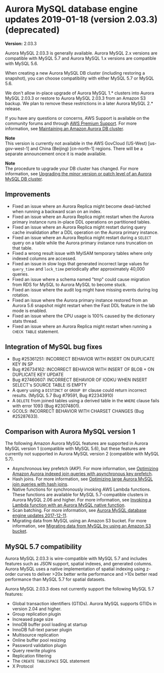 # Aurora MySQL database engine updates 2019\-01\-18 \(version 2\.03\.3\) \(deprecated\)<a name="AuroraMySQL.Updates.2033"></a>

**Version:** 2\.03\.3

Aurora MySQL 2\.03\.3 is generally available\. Aurora MySQL 2\.x versions are compatible with MySQL 5\.7 and Aurora MySQL 1\.x versions are compatible with MySQL 5\.6\.

When creating a new Aurora MySQL DB cluster \(including restoring a snapshot\), you can choose compatibility with either MySQL 5\.7 or MySQL 5\.6\.

We don't allow in\-place upgrade of Aurora MySQL 1\.\* clusters into Aurora MySQL 2\.03\.3 or restore to Aurora MySQL 2\.03\.3 from an Amazon S3 backup\. We plan to remove these restrictions in a later Aurora MySQL 2\.\* release\.

If you have any questions or concerns, AWS Support is available on the community forums and through [AWS Premium Support](http://aws.amazon.com/support)\. For more information, see [Maintaining an Amazon Aurora DB cluster](USER_UpgradeDBInstance.Maintenance.md)\.

**Note**  
 This version is currently not available in the AWS GovCloud \(US\-West\) \[us\-gov\-west\-1\] and China \(Beijing\) \[cn\-north\-1\] regions\. There will be a separate announcement once it is made available\. 

**Note**  
The procedure to upgrade your DB cluster has changed\. For more information, see [Upgrading the minor version or patch level of an Aurora MySQL DB cluster](AuroraMySQL.Updates.Patching.md)\.

## Improvements<a name="AuroraMySQL.Updates.2033.Improvements"></a>
+  Fixed an issue where an Aurora Replica might become dead\-latched when running a backward scan on an index\. 
+  Fixed an issue where an Aurora Replica might restart when the Aurora primary instance runs in\-place DDL operations on partitioned tables\. 
+  Fixed an issue where an Aurora Replica might restart during query cache invalidation after a DDL operation on the Aurora primary instance\. 
+  Fixed an issue where an Aurora Replica might restart during a `SELECT` query on a table while the Aurora primary instance runs truncation on that table\. 
+  Fixed a wrong result issue with MyISAM temporary tables where only indexed columns are accessed\. 
+  Fixed an issue in slow logs that generated incorrect large values for `query_time` and `lock_time` periodically after approximately 40,000 queries\. 
+  Fixed an issue where a schema named "tmp" could cause migration from RDS for MySQL to Aurora MySQL to become stuck\. 
+  Fixed an issue where the audit log might have missing events during log rotation\. 
+  Fixed an issue where the Aurora primary instance restored from an Aurora 5\.6 snapshot might restart when the Fast DDL feature in the lab mode is enabled\. 
+  Fixed an issue where the CPU usage is 100% caused by the dictionary stats thread\. 
+  Fixed an issue where an Aurora Replica might restart when running a `CHECK TABLE` statement\. 

## Integration of MySQL bug fixes<a name="AuroraMySQL.Updates.2033.BugFixes"></a>
+  Bug \#25361251: INCORRECT BEHAVIOR WITH INSERT ON DUPLICATE KEY IN SP 
+  Bug \#26734162: INCORRECT BEHAVIOR WITH INSERT OF BLOB \+ ON DUPLICATE KEY UPDATE 
+  Bug \#27460607: INCORRECT BEHAVIOR OF IODKU WHEN INSERT SELECT's SOURCE TABLE IS EMPTY 
+  A query using a `DISTINCT` or `GROUP BY` clause could return incorrect results\. \(MySQL 5\.7 Bug \#79591, Bug \#22343910\) 
+  A `DELETE` from joined tables using a derived table in the `WHERE` clause fails with error 1093 \(Bug \#23074801\)\. 
+  GCOLS: INCORRECT BEHAVIOR WITH CHARSET CHANGES \(Bug \#25287633\)\. 

## Comparison with Aurora MySQL version 1<a name="AuroraMySQL.Updates.2033.Compare56"></a>

The following Amazon Aurora MySQL features are supported in Aurora MySQL version 1 \(compatible with MySQL 5\.6\), but these features are currently not supported in Aurora MySQL version 2 \(compatible with MySQL 5\.7\)\.
+ Asynchronous key prefetch \(AKP\)\. For more information, see [Optimizing Amazon Aurora indexed join queries with asynchronous key prefetch](AuroraMySQL.BestPractices.md#Aurora.BestPractices.AKP)\.
+ Hash joins\. For more information, see [Optimizing large Aurora MySQL join queries with hash joins](AuroraMySQL.BestPractices.md#Aurora.BestPractices.HashJoin)\.
+ Native functions for synchronously invoking AWS Lambda functions\. These functions are available for MySQL 5\.7\-compatible clusters in Aurora MySQL 2\.06 and higher\. For more information, see [Invoking a Lambda function with an Aurora MySQL native function](AuroraMySQL.Integrating.Lambda.md#AuroraMySQL.Integrating.NativeLambda)\.
+ Scan batching\. For more information, see [Aurora MySQL database engine updates 2017\-12\-11](AuroraMySQL.Updates.20171211.md)\.
+ Migrating data from MySQL using an Amazon S3 bucket\. For more information, see [Migrating data from MySQL by using an Amazon S3 bucket](AuroraMySQL.Migrating.ExtMySQL.md#AuroraMySQL.Migrating.ExtMySQL.S3)\.

## MySQL 5\.7 compatibility<a name="AuroraMySQL.Updates.2033.Compatibility"></a>

Aurora MySQL 2\.03\.3 is wire\-compatible with MySQL 5\.7 and includes features such as JSON support, spatial indexes, and generated columns\. Aurora MySQL uses a native implementation of spatial indexing using z\-order curves to deliver >20x better write performance and >10x better read performance than MySQL 5\.7 for spatial datasets\.

Aurora MySQL 2\.03\.3 does not currently support the following MySQL 5\.7 features:
+ Global transaction identifiers \(GTIDs\)\. Aurora MySQL supports GTIDs in version 2\.04 and higher\.
+ Group replication plugin
+ Increased page size
+ InnoDB buffer pool loading at startup
+ InnoDB full\-text parser plugin
+ Multisource replication
+ Online buffer pool resizing
+ Password validation plugin
+ Query rewrite plugins
+ Replication filtering
+ The `CREATE TABLESPACE` SQL statement
+ X Protocol